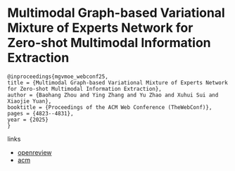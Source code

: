 # Multimodal Graph-based Variational Mixture of Experts Network for Zero-shot Multimodal Information Extraction

```
@inproceedings{mgvmoe_webconf25,
title = {Multimodal Graph-based Variational Mixture of Experts Network for Zero-shot Multimodal Information Extraction},
author = {Baohang Zhou and Ying Zhang and Yu Zhao and Xuhui Sui and Xiaojie Yuan},
booktitle = {Proceedings of the ACM Web Conference (TheWebConf)},
pages = {4823--4831},
year = {2025}
}
```

links
- [openreview](https://openreview.net/forum?id=twj53tItvH)
- [acm](https://dl.acm.org/doi/10.1145/3696410.3714832)
